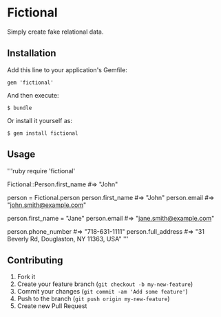 # Fictional

Simply create fake relational data.

## Installation

Add this line to your application's Gemfile:

    gem 'fictional'

And then execute:

    $ bundle

Or install it yourself as:

    $ gem install fictional

## Usage

'''ruby
require 'fictional'

Fictional::Person.first_name #=> "John"

person = Fictional.person 
person.first_name #=> "John"
person.email #=> "john.smith@example.com"

person.first_name = "Jane"
person.email #=> "jane.smith@example.com"

person.phone_number #=> "718-631-1111"
person.full_address #=> "31 Beverly Rd, Douglaston, NY 11363, USA"
'''

## Contributing

1. Fork it
2. Create your feature branch (`git checkout -b my-new-feature`)
3. Commit your changes (`git commit -am 'Add some feature'`)
4. Push to the branch (`git push origin my-new-feature`)
5. Create new Pull Request
